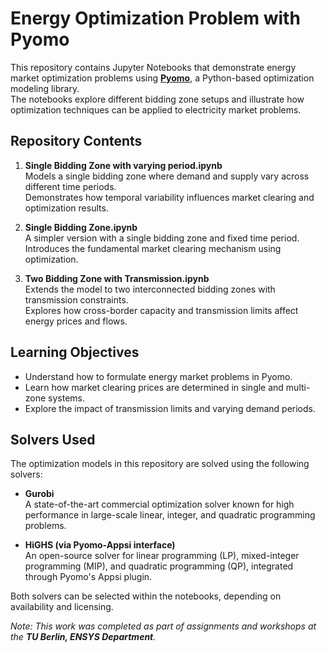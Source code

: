 # Energy Optimization Problem with Pyomo

This repository contains Jupyter Notebooks that demonstrate energy market optimization problems using **[Pyomo](http://www.pyomo.org/)**, a Python-based optimization modeling library.  
The notebooks explore different bidding zone setups and illustrate how optimization techniques can be applied to electricity market problems.

## Repository Contents

1. **Single Bidding Zone with varying period.ipynb**  
   Models a single bidding zone where demand and supply vary across different time periods.  
   Demonstrates how temporal variability influences market clearing and optimization results.

2. **Single Bidding Zone.ipynb**  
   A simpler version with a single bidding zone and fixed time period.  
   Introduces the fundamental market clearing mechanism using optimization.

3. **Two Bidding Zone with Transmission.ipynb**  
   Extends the model to two interconnected bidding zones with transmission constraints.  
   Explores how cross-border capacity and transmission limits affect energy prices and flows.

## Learning Objectives

- Understand how to formulate energy market problems in Pyomo.  
- Learn how market clearing prices are determined in single and multi-zone systems.  
- Explore the impact of transmission limits and varying demand periods.

## Solvers Used

The optimization models in this repository are solved using the following solvers:

- **Gurobi**  
  A state-of-the-art commercial optimization solver known for high performance in large-scale linear, integer, and quadratic programming problems.  

- **HiGHS (via Pyomo-Appsi interface)**  
  An open-source solver for linear programming (LP), mixed-integer programming (MIP), and quadratic programming (QP), integrated through Pyomo's Appsi plugin.  

Both solvers can be selected within the notebooks, depending on availability and licensing.

*Note: This work was completed as part of assignments and workshops at the **TU Berlin, ENSYS Department**.*
